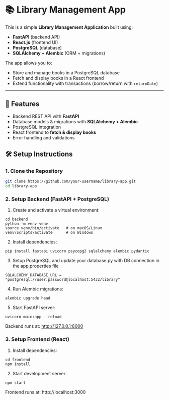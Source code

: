 
# 📚 Library Management App

This is a simple **Library Management Application** built using:

- **FastAPI** (backend API)
- **React.js** (frontend UI)
- **PostgreSQL** (database)
- **SQLAlchemy + Alembic** (ORM + migrations)

The app allows you to:
- Store and manage books in a PostgreSQL database
- Fetch and display books in a React frontend
- Extend functionality with transactions (borrow/return with `returnDate`)

---

## 🚀 Features
- Backend REST API with **FastAPI**
- Database models & migrations with **SQLAlchemy + Alembic**
- PostgreSQL integration
- React frontend to **fetch & display books**
- Error handling and validations


## 🛠️ Setup Instructions

### 1. Clone the Repository
```bash
git clone https://github.com/your-username/library-app.git
cd library-app
```
### 2. Setup Backend (FastAPI + PostgreSQL)

1. Create and activate a virtual environment:
```
cd backend
python -m venv venv
source venv/bin/activate   # on macOS/Linux
venv\Scripts\activate      # on Windows
```
2. Install dependencies:
```
pip install fastapi uvicorn psycopg2 sqlalchemy alembic pydantic
```

3. Setup PostgreSQL and update your database.py with DB connection in the app.properties file
```
SQLALCHEMY_DATABASE_URL = "postgresql://user:password@localhost:5432/library"
```

4. Run Alembic migrations:
```
alembic upgrade head
```

5. Start FastAPI server:
```
uvicorn main:app --reload
```

Backend runs at: http://127.0.0.1:8000

### 3. Setup Frontend (React)

1. Install dependencies:
```
cd frontend
npm install
```

2. Start development server:
```
npm start
```

Frontend runs at: http://localhost:3000



